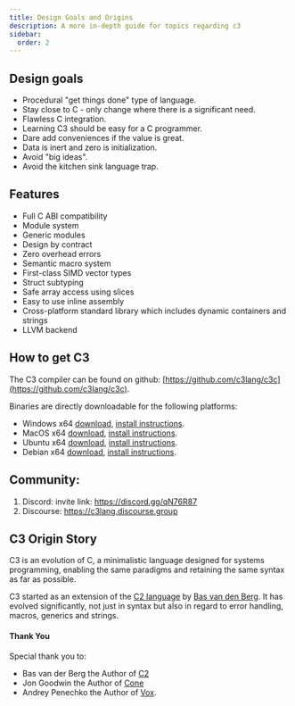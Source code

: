 ```yaml
---
title: Design Goals and Origins
description: A more in-depth guide for topics regarding c3
sidebar:
  order: 2
---
```


## Design goals

- Procedural "get things done" type of language.
- Stay close to C - only change where there is a significant need.
- Flawless C integration.
- Learning C3 should be easy for a C programmer.
- Dare add conveniences if the value is great.
- Data is inert and zero is initialization.
- Avoid "big ideas".
- Avoid the kitchen sink language trap.

## Features

- Full C ABI compatibility  
- Module system 
- Generic modules
- Design by contract
- Zero overhead errors
- Semantic macro system
- First-class SIMD vector types
- Struct subtyping
- Safe array access using slices
- Easy to use inline assembly
- Cross-platform standard library which includes dynamic containers and strings
- LLVM backend

## How to get C3
The C3 compiler can be found on github: [https://github.com/c3lang/c3c](https://github.com/c3lang/c3c).

Binaries are directly downloadable for the following platforms:

- Windows x64 [download](https://github.com/c3lang/c3c/releases/download/latest/c3-windows.zip), [install instructions](https://github.com/c3lang/c3c#installing-on-windows-with-precompiled-binaries).
- MacOS x64 [download](https://github.com/c3lang/c3c/releases/download/latest/c3-macos.zip), [install instructions](https://github.com/c3lang/c3c#installing-on-mac-with-precompiled-binaries).
- Ubuntu x64 [download](https://github.com/c3lang/c3c/releases/download/latest/c3-ubuntu-20.tar.gz), [install instructions](https://github.com/c3lang/c3c#installing-on-debian-with-precompiled-binaries).
- Debian x64 [download](https://github.com/c3lang/c3c/releases/download/latest/c3-linux.tar.gz), [install instructions](https://github.com/c3lang/c3c#installing-on-debian-with-precompiled-binaries).


## Community: 

1. Discord: invite link: https://discord.gg/qN76R87
2. Discourse: https://c3lang.discourse.group

## C3 Origin Story

C3 is an evolution of C, a minimalistic language designed for systems 
programming, enabling the same paradigms and retaining the same syntax 
as far as possible.

C3 started as an extension of the [C2 language](http://www.c2lang.org/) 
by [Bas van den Berg](https://github.com/bvdberg). 
It has evolved significantly, not just in syntax but also 
in regard to error handling, macros, generics and strings.

#### Thank You

Special thank you to: 
- Bas van der Berg the Author of [C2](http://www.c2lang.org)
- Jon Goodwin the Author of [Cone](http://cone.jondgoodwin.com)
- Andrey Penechko the Author of [Vox](https://github.com/MrSmith33/vox).
